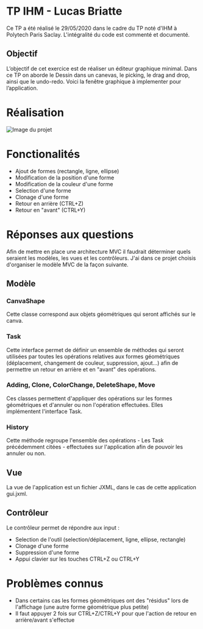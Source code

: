 # TP IHM - Lucas Briatte

Ce TP a été réalisé le 29/05/2020 dans le cadre du TP noté d'IHM à Polytech Paris Saclay.
L'intégralité du code est commenté et documenté.

## Objectif

L’objectif de cet exercice est de réaliser un éditeur graphique minimal. Dans ce
TP on aborde le Dessin dans un canevas, le picking, le drag and drop, ainsi que
le undo-redo. Voici la fenêtre graphique à implementer pour l’application.

# Réalisation

![Image du projet](https://i.imgur.com/PdpS8Pq.png)

# Fonctionalités

- Ajout de formes (rectangle, ligne, ellipse)
- Modification de la position d'une forme
- Modification de la couleur d'une forme
- Selection d'une forme
- Clonage d'une forme
- Retour en arrière (CTRL+Z)
- Retour en "avant" (CTRL+Y)

# Réponses aux questions

Afin de mettre en place une architecture MVC il faudrait déterminer quels seraient les modèles, les vues et les contrôleurs.
J'ai dans ce projet choisis d'organiser le modèle MVC de la façon suivante.

## Modèle

### CanvaShape

Cette classe correspond aux objets géométriques qui seront affichés sur le canva.

### Task

Cette interface permet de définir un ensemble de méthodes qui seront utilisées par toutes les opérations relatives aux formes géométriques (déplacement, changement de couleur, suppression, ajout...) afin de permettre un retour en arrière et en "avant" des opérations.

### Adding, Clone, ColorChange, DeleteShape, Move

Ces classes permettent d'appliquer des opérations sur les formes géométriques et d'annuler ou non l'opération effectuées. Elles implémentent l'interface Task.

### History

Cette méthode regroupe l'ensemble des opérations - Les Task précédemment citées - effectuées sur l'application afin de pouvoir les annuler ou non.

## Vue

La vue de l'application est un fichier JXML, dans le cas de cette application gui.jxml.

## Contrôleur

Le contrôleur permet de répondre aux input :
- Selection de l'outil (selection/déplacement, ligne, ellipse, rectangle)
- Clonage d'une forme
- Suppression d'une forme
- Appui clavier sur les touches CTRL+Z ou CTRL+Y

# Problèmes connus

- Dans certains cas les formes géométriques ont des "résidus" lors de l'affichage (une autre forme géométrique plus petite)
- Il faut appuyer 2 fois sur CTRL+Z/CTRL+Y pour que l'action de retour en arrière/avant s'effectue